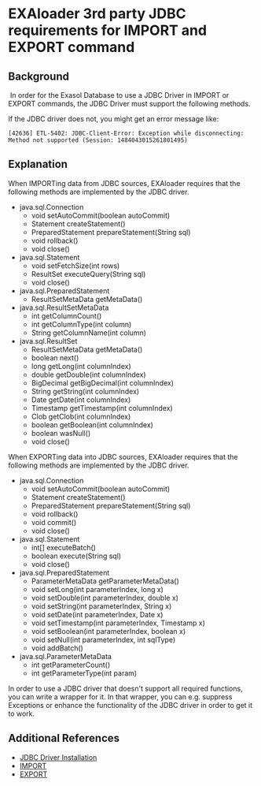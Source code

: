 # EXAloader 3rd party JDBC requirements for IMPORT and EXPORT command 
## Background

 In order for the Exasol Database to use a JDBC Driver in IMPORT or EXPORT commands, the JDBC Driver must support the following methods.

If the JDBC driver does not, you might get an error message like:


```markup
[42636] ETL-5402: JDBC-Client-Error: Exception while disconnecting: Method not supported (Session: 1484043015261801495) 
```
## Explanation

When IMPORTing data from JDBC sources, EXAloader requires that the following methods are implemented by the JDBC driver.

* java.sql.Connection
	+ void setAutoCommit(boolean autoCommit)
	+ Statement createStatement()
	+ PreparedStatement prepareStatement(String sql)
	+ void rollback()
	+ void close()
* java.sql.Statement
	+ void setFetchSize(int rows)
	+ ResultSet executeQuery(String sql)
	+ void close()
* java.sql.PreparedStatement
	+ ResultSetMetaData getMetaData()
* java.sql.ResultSetMetaData
	+ int getColumnCount()
	+ int getColumnType(int column)
	+ String getColumnName(int column)
* java.sql.ResultSet
	+ ResultSetMetaData getMetaData()
	+ boolean next()
	+ long getLong(int columnIndex)
	+ double getDouble(int columnIndex)
	+ BigDecimal getBigDecimal(int columnIndex)
	+ String getString(int columnIndex)
	+ Date getDate(int columnIndex)
	+ Timestamp getTimestamp(int columnIndex)
	+ Clob getClob(int columnIndex)
	+ boolean getBoolean(int columnIndex)
	+ boolean wasNull()
	+ void close()

When EXPORTing data into JDBC sources, EXAloader requires that the following methods are implemented by the JDBC driver.

* java.sql.Connection
	+ void setAutoCommit(boolean autoCommit)
	+ Statement createStatement()
	+ PreparedStatement prepareStatement(String sql)
	+ void rollback()
	+ void commit()
	+ void close()
* java.sql.Statement
	+ int[] executeBatch()
	+ boolean execute(String sql)
	+ void close()
* java.sql.PreparedStatement
	+ ParameterMetaData getParameterMetaData()
	+ void setLong(int parameterIndex, long x)
	+ void setDouble(int parameterIndex, double x)
	+ void setString(int parameterIndex, String x)
	+ void setDate(int parameterIndex, Date x)
	+ void setTimestamp(int parameterIndex, Timestamp x)
	+ void setBoolean(int parameterIndex, boolean x)
	+ void setNull(int parameterIndex, int sqlType)
	+ void addBatch()
* java.sql.ParameterMetaData
	+ int getParameterCount()
	+ int getParameterType(int param)

In order to use a JDBC driver that doesn't support all required functions, you can write a wrapper for it. In that wrapper, you can e.g. suppress Exceptions or enhance the functionality of the JDBC driver in order to get it to work.

## Additional References

* [JDBC Driver Installation](https://docs.exasol.com/loading_data/connect_databases/import_data_using_jdbc.htm)
* [IMPORT](https://docs.exasol.com/sql/import.htm)
* [EXPORT](https://docs.exasol.com/sql/export.htm)
